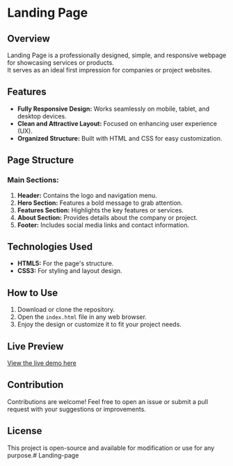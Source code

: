 # Landing Page  

## Overview  
Landing Page is a professionally designed, simple, and responsive webpage for showcasing services or products.  
It serves as an ideal first impression for companies or project websites.  

## Features  
- **Fully Responsive Design:** Works seamlessly on mobile, tablet, and desktop devices.  
- **Clean and Attractive Layout:** Focused on enhancing user experience (UX).  
- **Organized Structure:** Built with HTML and CSS for easy customization.  

## Page Structure  
### Main Sections:  
1. **Header:** Contains the logo and navigation menu.  
2. **Hero Section:** Features a bold message to grab attention.  
3. **Features Section:** Highlights the key features or services.  
4. **About Section:** Provides details about the company or project.  
5. **Footer:** Includes social media links and contact information.  

## Technologies Used  
- **HTML5:** For the page's structure.  
- **CSS3:** For styling and layout design.  

## How to Use  
1. Download or clone the repository.  
2. Open the `index.html` file in any web browser.  
3. Enjoy the design or customize it to fit your project needs.  

## Live Preview  
[View the live demo here](https://revolk.github.io/Landing-page/)  

## Contribution  
Contributions are welcome! Feel free to open an issue or submit a pull request with your suggestions or improvements.  

## License  
This project is open-source and available for modification or use for any purpose.# Landing-page